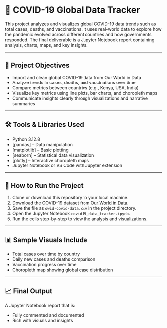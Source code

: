 # 🦠 COVID-19 Global Data Tracker

This project analyzes and visualizes global COVID-19 data trends such as total cases, deaths, and vaccinations. It uses real-world data to explore how the pandemic evolved across different countries and how governments responded. The final deliverable is a Jupyter Notebook report containing analysis, charts, maps, and key insights.

---

## 🎯 Project Objectives

- Import and clean global COVID-19 data from Our World in Data
- Analyze trends in cases, deaths, and vaccinations over time
- Compare metrics between countries (e.g., Kenya, USA, India)
- Visualize key metrics using line plots, bar charts, and choropleth maps
- Communicate insights clearly through visualizations and narrative summaries

---

## 🛠️ Tools & Libraries Used

- Python 3.12.8
- [pandas] – Data manipulation
- [matplotlib] – Basic plotting
- [seaborn] – Statistical data visualization
- [plotly] – Interactive choropleth maps
- Jupyter Notebook or VS Code with Jupyter extension

---

## 🚀 How to Run the Project

1. Clone or download this repository to your local machine.
2. Download the COVID-19 dataset from [Our World in Data](https://docs.owid.io/projects/etl/api/covid/#publications).
3. Save the file as `owid-covid-data.csv` in the project directory.
4. Open the Jupyter Notebook `covid19_data_tracker.ipynb`.
5. Run the cells step-by-step to view the analysis and visualizations.

---

## 📊 Sample Visuals Include

- Total cases over time by country
- Daily new cases and deaths comparison
- Vaccination progress over time
- Choropleth map showing global case distribution

---

## 📈 Final Output

A Jupyter Notebook report that is:
- Fully commented and documented
- Rich with visuals and insights